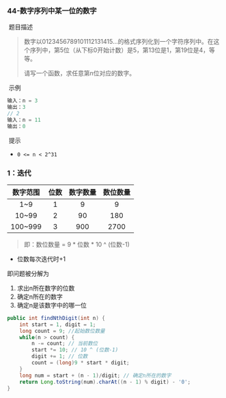 ### 44-数字序列中某一位的数字

​	题目描述

> 数字以0123456789101112131415…的格式序列化到一个字符序列中。在这个序列中，第5位（从下标0开始计数）是5，第13位是1，第19位是4，等等。
>
> 请写一个函数，求任意第n位对应的数字。

​	示例

```java
输入：n = 3
输出：3
// 2
输入：n = 11
输出：0
```

​	提示

- `0 <= n < 2^31`

### 1：迭代

| 数字范围 | 位数 | 数字数量 | 数位数量 |
| :------: | :--: | :------: | :------: |
|   1~9    |  1   |    9     |    9     |
|  10~99   |  2   |    90    |   180    |
| 100~999  |  3   |   900    |   2700   |

> 即：数位数量 = 9 * 位数 * 10 ^ (位数-1)

- 位数每次迭代时+1

即问题被分解为

1. 求出n所在数字的位数
2. 确定n所在的数字
3. 确定n是该数字中的哪一位

```java
public int findNthDigit(int n) {
    int start = 1, digit = 1;
    long count = 9; //起始数位数量
    while(n > count) {
        n -= count; // 当前数位
        start *= 10; // 10 ^ (位数-1)
        digit += 1; // 位数
        count = (long)9 * start * digit;
    }
    long num = start + (n - 1)/digit; // 确定n所在的数字
    return Long.toString(num).charAt((n - 1) % digit) - '0';
}
```

